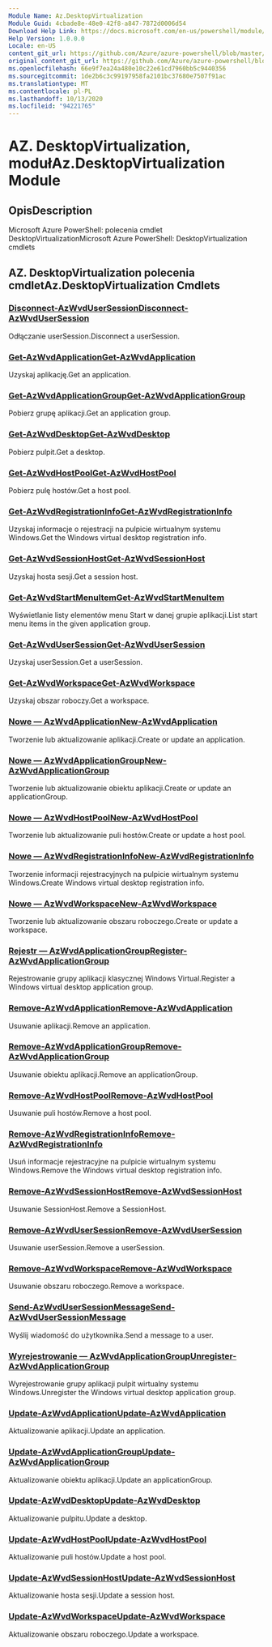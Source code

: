 ```yaml
---
Module Name: Az.DesktopVirtualization
Module Guid: 4cbade8e-48e0-42f8-a847-7872d0006d54
Download Help Link: https://docs.microsoft.com/en-us/powershell/module/az.desktopvirtualization
Help Version: 1.0.0.0
Locale: en-US
content_git_url: https://github.com/Azure/azure-powershell/blob/master/src/DesktopVirtualization/help/Az.DesktopVirtualization.md
original_content_git_url: https://github.com/Azure/azure-powershell/blob/master/src/DesktopVirtualization/help/Az.DesktopVirtualization.md
ms.openlocfilehash: 66e9f7ea24a480e10c22e61cd7960bb5c9440356
ms.sourcegitcommit: 1de2b6c3c99197958fa2101bc37680e7507f91ac
ms.translationtype: MT
ms.contentlocale: pl-PL
ms.lasthandoff: 10/13/2020
ms.locfileid: "94221765"
---
```

# <span data-ttu-id="daedd-101">AZ. DesktopVirtualization, moduł</span><span class="sxs-lookup"><span data-stu-id="daedd-101">Az.DesktopVirtualization Module</span></span>
## <span data-ttu-id="daedd-102">Opis</span><span class="sxs-lookup"><span data-stu-id="daedd-102">Description</span></span>
<span data-ttu-id="daedd-103">Microsoft Azure PowerShell: polecenia cmdlet DesktopVirtualization</span><span class="sxs-lookup"><span data-stu-id="daedd-103">Microsoft Azure PowerShell: DesktopVirtualization cmdlets</span></span>

## <span data-ttu-id="daedd-104">AZ. DesktopVirtualization polecenia cmdlet</span><span class="sxs-lookup"><span data-stu-id="daedd-104">Az.DesktopVirtualization Cmdlets</span></span>
### [<span data-ttu-id="daedd-105">Disconnect-AzWvdUserSession</span><span class="sxs-lookup"><span data-stu-id="daedd-105">Disconnect-AzWvdUserSession</span></span>](Disconnect-AzWvdUserSession.md)
<span data-ttu-id="daedd-106">Odłączanie userSession.</span><span class="sxs-lookup"><span data-stu-id="daedd-106">Disconnect a userSession.</span></span>

### [<span data-ttu-id="daedd-107">Get-AzWvdApplication</span><span class="sxs-lookup"><span data-stu-id="daedd-107">Get-AzWvdApplication</span></span>](Get-AzWvdApplication.md)
<span data-ttu-id="daedd-108">Uzyskaj aplikację.</span><span class="sxs-lookup"><span data-stu-id="daedd-108">Get an application.</span></span>

### [<span data-ttu-id="daedd-109">Get-AzWvdApplicationGroup</span><span class="sxs-lookup"><span data-stu-id="daedd-109">Get-AzWvdApplicationGroup</span></span>](Get-AzWvdApplicationGroup.md)
<span data-ttu-id="daedd-110">Pobierz grupę aplikacji.</span><span class="sxs-lookup"><span data-stu-id="daedd-110">Get an application group.</span></span>

### [<span data-ttu-id="daedd-111">Get-AzWvdDesktop</span><span class="sxs-lookup"><span data-stu-id="daedd-111">Get-AzWvdDesktop</span></span>](Get-AzWvdDesktop.md)
<span data-ttu-id="daedd-112">Pobierz pulpit.</span><span class="sxs-lookup"><span data-stu-id="daedd-112">Get a desktop.</span></span>

### [<span data-ttu-id="daedd-113">Get-AzWvdHostPool</span><span class="sxs-lookup"><span data-stu-id="daedd-113">Get-AzWvdHostPool</span></span>](Get-AzWvdHostPool.md)
<span data-ttu-id="daedd-114">Pobierz pulę hostów.</span><span class="sxs-lookup"><span data-stu-id="daedd-114">Get a host pool.</span></span>

### [<span data-ttu-id="daedd-115">Get-AzWvdRegistrationInfo</span><span class="sxs-lookup"><span data-stu-id="daedd-115">Get-AzWvdRegistrationInfo</span></span>](Get-AzWvdRegistrationInfo.md)
<span data-ttu-id="daedd-116">Uzyskaj informacje o rejestracji na pulpicie wirtualnym systemu Windows.</span><span class="sxs-lookup"><span data-stu-id="daedd-116">Get the Windows virtual desktop registration info.</span></span>

### [<span data-ttu-id="daedd-117">Get-AzWvdSessionHost</span><span class="sxs-lookup"><span data-stu-id="daedd-117">Get-AzWvdSessionHost</span></span>](Get-AzWvdSessionHost.md)
<span data-ttu-id="daedd-118">Uzyskaj hosta sesji.</span><span class="sxs-lookup"><span data-stu-id="daedd-118">Get a session host.</span></span>

### [<span data-ttu-id="daedd-119">Get-AzWvdStartMenuItem</span><span class="sxs-lookup"><span data-stu-id="daedd-119">Get-AzWvdStartMenuItem</span></span>](Get-AzWvdStartMenuItem.md)
<span data-ttu-id="daedd-120">Wyświetlanie listy elementów menu Start w danej grupie aplikacji.</span><span class="sxs-lookup"><span data-stu-id="daedd-120">List start menu items in the given application group.</span></span>

### [<span data-ttu-id="daedd-121">Get-AzWvdUserSession</span><span class="sxs-lookup"><span data-stu-id="daedd-121">Get-AzWvdUserSession</span></span>](Get-AzWvdUserSession.md)
<span data-ttu-id="daedd-122">Uzyskaj userSession.</span><span class="sxs-lookup"><span data-stu-id="daedd-122">Get a userSession.</span></span>

### [<span data-ttu-id="daedd-123">Get-AzWvdWorkspace</span><span class="sxs-lookup"><span data-stu-id="daedd-123">Get-AzWvdWorkspace</span></span>](Get-AzWvdWorkspace.md)
<span data-ttu-id="daedd-124">Uzyskaj obszar roboczy.</span><span class="sxs-lookup"><span data-stu-id="daedd-124">Get a workspace.</span></span>

### [<span data-ttu-id="daedd-125">Nowe — AzWvdApplication</span><span class="sxs-lookup"><span data-stu-id="daedd-125">New-AzWvdApplication</span></span>](New-AzWvdApplication.md)
<span data-ttu-id="daedd-126">Tworzenie lub aktualizowanie aplikacji.</span><span class="sxs-lookup"><span data-stu-id="daedd-126">Create or update an application.</span></span>

### [<span data-ttu-id="daedd-127">Nowe — AzWvdApplicationGroup</span><span class="sxs-lookup"><span data-stu-id="daedd-127">New-AzWvdApplicationGroup</span></span>](New-AzWvdApplicationGroup.md)
<span data-ttu-id="daedd-128">Tworzenie lub aktualizowanie obiektu aplikacji.</span><span class="sxs-lookup"><span data-stu-id="daedd-128">Create or update an applicationGroup.</span></span>

### [<span data-ttu-id="daedd-129">Nowe — AzWvdHostPool</span><span class="sxs-lookup"><span data-stu-id="daedd-129">New-AzWvdHostPool</span></span>](New-AzWvdHostPool.md)
<span data-ttu-id="daedd-130">Tworzenie lub aktualizowanie puli hostów.</span><span class="sxs-lookup"><span data-stu-id="daedd-130">Create or update a host pool.</span></span>

### [<span data-ttu-id="daedd-131">Nowe — AzWvdRegistrationInfo</span><span class="sxs-lookup"><span data-stu-id="daedd-131">New-AzWvdRegistrationInfo</span></span>](New-AzWvdRegistrationInfo.md)
<span data-ttu-id="daedd-132">Tworzenie informacji rejestracyjnych na pulpicie wirtualnym systemu Windows.</span><span class="sxs-lookup"><span data-stu-id="daedd-132">Create Windows virtual desktop registration info.</span></span>

### [<span data-ttu-id="daedd-133">Nowe — AzWvdWorkspace</span><span class="sxs-lookup"><span data-stu-id="daedd-133">New-AzWvdWorkspace</span></span>](New-AzWvdWorkspace.md)
<span data-ttu-id="daedd-134">Tworzenie lub aktualizowanie obszaru roboczego.</span><span class="sxs-lookup"><span data-stu-id="daedd-134">Create or update a workspace.</span></span>

### [<span data-ttu-id="daedd-135">Rejestr — AzWvdApplicationGroup</span><span class="sxs-lookup"><span data-stu-id="daedd-135">Register-AzWvdApplicationGroup</span></span>](Register-AzWvdApplicationGroup.md)
<span data-ttu-id="daedd-136">Rejestrowanie grupy aplikacji klasycznej Windows Virtual.</span><span class="sxs-lookup"><span data-stu-id="daedd-136">Register a Windows virtual desktop application group.</span></span>

### [<span data-ttu-id="daedd-137">Remove-AzWvdApplication</span><span class="sxs-lookup"><span data-stu-id="daedd-137">Remove-AzWvdApplication</span></span>](Remove-AzWvdApplication.md)
<span data-ttu-id="daedd-138">Usuwanie aplikacji.</span><span class="sxs-lookup"><span data-stu-id="daedd-138">Remove an application.</span></span>

### [<span data-ttu-id="daedd-139">Remove-AzWvdApplicationGroup</span><span class="sxs-lookup"><span data-stu-id="daedd-139">Remove-AzWvdApplicationGroup</span></span>](Remove-AzWvdApplicationGroup.md)
<span data-ttu-id="daedd-140">Usuwanie obiektu aplikacji.</span><span class="sxs-lookup"><span data-stu-id="daedd-140">Remove an applicationGroup.</span></span>

### [<span data-ttu-id="daedd-141">Remove-AzWvdHostPool</span><span class="sxs-lookup"><span data-stu-id="daedd-141">Remove-AzWvdHostPool</span></span>](Remove-AzWvdHostPool.md)
<span data-ttu-id="daedd-142">Usuwanie puli hostów.</span><span class="sxs-lookup"><span data-stu-id="daedd-142">Remove a host pool.</span></span>

### [<span data-ttu-id="daedd-143">Remove-AzWvdRegistrationInfo</span><span class="sxs-lookup"><span data-stu-id="daedd-143">Remove-AzWvdRegistrationInfo</span></span>](Remove-AzWvdRegistrationInfo.md)
<span data-ttu-id="daedd-144">Usuń informacje rejestracyjne na pulpicie wirtualnym systemu Windows.</span><span class="sxs-lookup"><span data-stu-id="daedd-144">Remove the Windows virtual desktop registration info.</span></span>

### [<span data-ttu-id="daedd-145">Remove-AzWvdSessionHost</span><span class="sxs-lookup"><span data-stu-id="daedd-145">Remove-AzWvdSessionHost</span></span>](Remove-AzWvdSessionHost.md)
<span data-ttu-id="daedd-146">Usuwanie SessionHost.</span><span class="sxs-lookup"><span data-stu-id="daedd-146">Remove a SessionHost.</span></span>

### [<span data-ttu-id="daedd-147">Remove-AzWvdUserSession</span><span class="sxs-lookup"><span data-stu-id="daedd-147">Remove-AzWvdUserSession</span></span>](Remove-AzWvdUserSession.md)
<span data-ttu-id="daedd-148">Usuwanie userSession.</span><span class="sxs-lookup"><span data-stu-id="daedd-148">Remove a userSession.</span></span>

### [<span data-ttu-id="daedd-149">Remove-AzWvdWorkspace</span><span class="sxs-lookup"><span data-stu-id="daedd-149">Remove-AzWvdWorkspace</span></span>](Remove-AzWvdWorkspace.md)
<span data-ttu-id="daedd-150">Usuwanie obszaru roboczego.</span><span class="sxs-lookup"><span data-stu-id="daedd-150">Remove a workspace.</span></span>

### [<span data-ttu-id="daedd-151">Send-AzWvdUserSessionMessage</span><span class="sxs-lookup"><span data-stu-id="daedd-151">Send-AzWvdUserSessionMessage</span></span>](Send-AzWvdUserSessionMessage.md)
<span data-ttu-id="daedd-152">Wyślij wiadomość do użytkownika.</span><span class="sxs-lookup"><span data-stu-id="daedd-152">Send a message to a user.</span></span>

### [<span data-ttu-id="daedd-153">Wyrejestrowanie — AzWvdApplicationGroup</span><span class="sxs-lookup"><span data-stu-id="daedd-153">Unregister-AzWvdApplicationGroup</span></span>](Unregister-AzWvdApplicationGroup.md)
<span data-ttu-id="daedd-154">Wyrejestrowanie grupy aplikacji pulpit wirtualny systemu Windows.</span><span class="sxs-lookup"><span data-stu-id="daedd-154">Unregister the Windows virtual desktop application group.</span></span>

### [<span data-ttu-id="daedd-155">Update-AzWvdApplication</span><span class="sxs-lookup"><span data-stu-id="daedd-155">Update-AzWvdApplication</span></span>](Update-AzWvdApplication.md)
<span data-ttu-id="daedd-156">Aktualizowanie aplikacji.</span><span class="sxs-lookup"><span data-stu-id="daedd-156">Update an application.</span></span>

### [<span data-ttu-id="daedd-157">Update-AzWvdApplicationGroup</span><span class="sxs-lookup"><span data-stu-id="daedd-157">Update-AzWvdApplicationGroup</span></span>](Update-AzWvdApplicationGroup.md)
<span data-ttu-id="daedd-158">Aktualizowanie obiektu aplikacji.</span><span class="sxs-lookup"><span data-stu-id="daedd-158">Update an applicationGroup.</span></span>

### [<span data-ttu-id="daedd-159">Update-AzWvdDesktop</span><span class="sxs-lookup"><span data-stu-id="daedd-159">Update-AzWvdDesktop</span></span>](Update-AzWvdDesktop.md)
<span data-ttu-id="daedd-160">Aktualizowanie pulpitu.</span><span class="sxs-lookup"><span data-stu-id="daedd-160">Update a desktop.</span></span>

### [<span data-ttu-id="daedd-161">Update-AzWvdHostPool</span><span class="sxs-lookup"><span data-stu-id="daedd-161">Update-AzWvdHostPool</span></span>](Update-AzWvdHostPool.md)
<span data-ttu-id="daedd-162">Aktualizowanie puli hostów.</span><span class="sxs-lookup"><span data-stu-id="daedd-162">Update a host pool.</span></span>

### [<span data-ttu-id="daedd-163">Update-AzWvdSessionHost</span><span class="sxs-lookup"><span data-stu-id="daedd-163">Update-AzWvdSessionHost</span></span>](Update-AzWvdSessionHost.md)
<span data-ttu-id="daedd-164">Aktualizowanie hosta sesji.</span><span class="sxs-lookup"><span data-stu-id="daedd-164">Update a session host.</span></span>

### [<span data-ttu-id="daedd-165">Update-AzWvdWorkspace</span><span class="sxs-lookup"><span data-stu-id="daedd-165">Update-AzWvdWorkspace</span></span>](Update-AzWvdWorkspace.md)
<span data-ttu-id="daedd-166">Aktualizowanie obszaru roboczego.</span><span class="sxs-lookup"><span data-stu-id="daedd-166">Update a workspace.</span></span>

